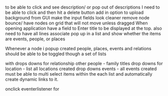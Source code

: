 to be able to click and see description/ or pop out of descriptions
I need to be able to click and then hit a delete button
add in option to upload background from GUI 
make the input fields look cleaner
remove node bounce/ have nodes on grid that will not move unless dragged
When opening application have a field to Enter title to be displayed at the top. 
also need to have all lines associate pop up in a list and show whether the items are events, people, or places


Whenever a node i popup created people, places, events and relations should be able to be toggled though a set of lists

with drops downs for relationship other people - family titles
drop downs for location - list all locations created
drop downs events - all events created
must be able to multi select items within the each list and automatically create dynamic links to it. 


onclick eventerlistener for 